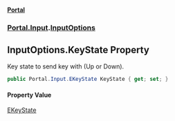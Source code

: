 #### [Portal](index.md 'index')
### [Portal.Input](Portal.Input.md 'Portal.Input').[InputOptions](InputOptions.md 'Portal.Input.InputOptions')

## InputOptions.KeyState Property

Key state to send key with (Up or Down).

```csharp
public Portal.Input.EKeyState KeyState { get; set; }
```

#### Property Value
[EKeyState](EKeyState.md 'Portal.Input.EKeyState')